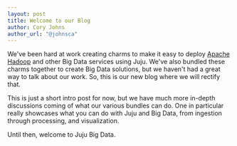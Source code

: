 ```yaml
---
layout: post
title: Welcome to our Blog
author: Cory Johns
author_url: "@johnsca"
---
```


We've been hard at work creating charms to make it easy to deploy
[Apache Hadoop][] and other Big Data services using Juju. We've also bundled
these charms together to create Big Data solutions, but we haven't
had a great way to talk about our work. So, this is our new blog where we
will rectify that.

This is just a short intro post for now, but we have much more in-depth
discussions coming of what our various bundles can do. One in particular
really showcases what you can do with Juju and Big Data, from ingestion
through processing, and visualization.

Until then, welcome to Juju Big Data.

[Apache Hadoop]: https://hadoop.apache.org/
